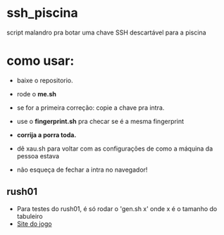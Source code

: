 # ssh_piscina
script malandro pra botar uma chave SSH descartável para a piscina

# como usar:

- baixe o repositorio.
- rode o **me.sh**
- se for a primeira correção: copie a chave pra intra.
- use o **fingerprint.sh** pra checar se é a mesma fingerprint

- **corrija a porra toda.**

- dê xau.sh para voltar com as configurações de como a máquina da pessoa estava
- não esqueça de fechar a intra no navegador!


## rush01
- Para testes do rush01, é só rodar o 'gen.sh x' onde x é o tamanho do tabuleiro
- [Site do jogo](https://www.chiark.greenend.org.uk/~sgtatham/puzzles/js/towers.html?)
